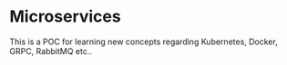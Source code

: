 # Microservices
This is a POC for learning new concepts regarding Kubernetes, Docker, GRPC, RabbitMQ etc..
